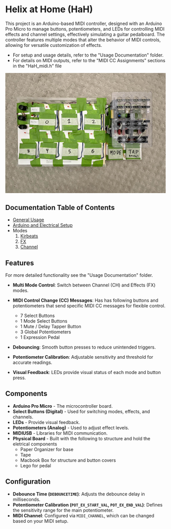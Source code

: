 # Helix at Home (HaH)

This project is an Arduino-based MIDI controller, designed with an Arduino Pro Micro to manage buttons, potentiometers, and LEDs for controlling MIDI effects and channel settings, effectively simulating a guitar pedalboard. The controller features multiple modes that alter the behavior of MIDI controls, allowing for versatile customization of effects. 

- For setup and usage details, refer to the "Usage Documentation" folder.
- For details on MIDI outputs, refer to the "MIDI CC Assignments" sections in the "HaH_midi.h" file

![BOARD IMAGE](/Images/HaH_main.jpg)

## Documentation Table of Contents
- [General Usage](https://github.com/Karsten-Uy/HaH/blob/main/Usage%20Documentation/General%20Usage.md)
- [Arduino and Electrical Setup](https://github.com/Karsten-Uy/HaH/blob/main/Usage%20Documentation/Arduino%20and%20Electrical%20Setup.md)
- Modes
    1. [Kirbeats](https://github.com/Karsten-Uy/HaH/blob/main/Usage%20Documentation/Modes/1-Kirbeats.md)
    2. [FX](https://github.com/Karsten-Uy/HaH/blob/main/Usage%20Documentation/Modes/2-FX.md)
    3. [Channel](https://github.com/Karsten-Uy/HaH/blob/main/Usage%20Documentation/Modes/3-Channel.md)

## Features
For more detailed functionality see the "Usage Documentation" folder.
- **Multi Mode Control**: Switch between Channel (CH) and Effects (FX) modes.
- **MIDI Control Change (CC) Messages**: Has has following buttons and potentiometers that send specific MIDI CC messages for flexible control.
    - 7 Select Buttons
    - 1 Mode Select Buttons
    - 1 Mute / Delay Tapper Button
    - 3 Global Potentiometers
    - 1 Expression Pedal

- **Debouncing**: Smooth button presses to reduce unintended triggers.
- **Potentiometer Calibration**: Adjustable sensitivity and threshold for accurate readings.
- **Visual Feedback**: LEDs provide visual status of each mode and button press.

## Components
- **Arduino Pro Micro** - The microcontroller board.
- **Select Buttons (Digital)** - Used for switching modes, effects, and channels.
- **LEDs** - Provide visual feedback.
- **Potentiometers (Analog)** - Used to adjust effect levels.
- **MIDIUSB** - Libraries for MIDI communication.
- **Physical Board** - Built with the following to structure and hold the eletrical components
    - Paper Organizer for base
    - Tape
    - Macbook Box for structure and button covers
    - Lego for pedal 
## Configuration
- **Debounce Time (`DEBOUNCETIME`)**: Adjusts the debounce delay in milliseconds.
- **Potentiometer Calibration (`POT_EX_START_VAL`, `POT_EX_END_VAL`)**: Defines the sensitivity range for the main potentiometer.
- **MIDI Channel**: Configured via `MIDI_CHANNEL`, which can be changed based on your MIDI setup.



